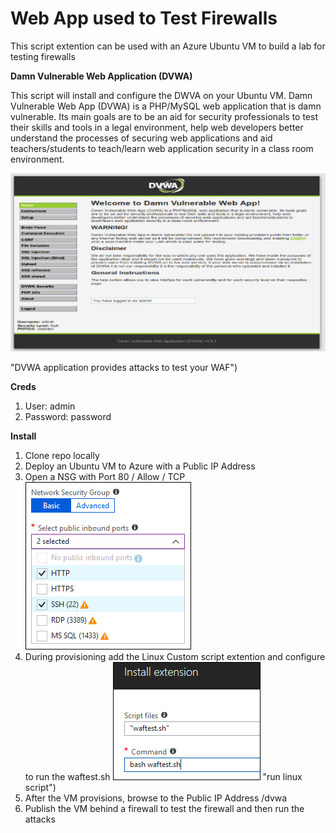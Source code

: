 # Web App used to Test Firewalls
This script extention can be used with an Azure Ubuntu VM to build a lab for testing firewalls

**Damn Vulnerable Web Application (DVWA)**

This script will install and configure the DWVA on your Ubuntu VM. Damn Vulnerable Web App (DVWA) is a PHP/MySQL web application that is damn vulnerable. Its main goals are to be an aid for security professionals to test their skills and tools in a legal environment, help web developers better understand the processes of securing web applications and aid teachers/students to teach/learn web application security in a class room environment.

![img](https://github.com/deltadan/waftest/blob/master/media/dvwa.png)

"DVWA application provides attacks to test your WAF")

**Creds**
1. User: admin
1. Password: password

**Install**
1. Clone repo locally
1. Deploy an Ubuntu VM to Azure with a Public IP Address
1. Open a NSG with Port 80 / Allow / TCP
![img](https://github.com/deltadan/waftest/blob/master/media/nsg.png)
1. During provisioning add the Linux Custom script extention and configure to run the waftest.sh
![img](https://github.com/deltadan/waftest/blob/master/media/script.png) "run linux script")
1. After the VM provisions, browse to the Public IP Address /dvwa
1. Publish the VM behind a firewall to test the firewall and then run the attacks

